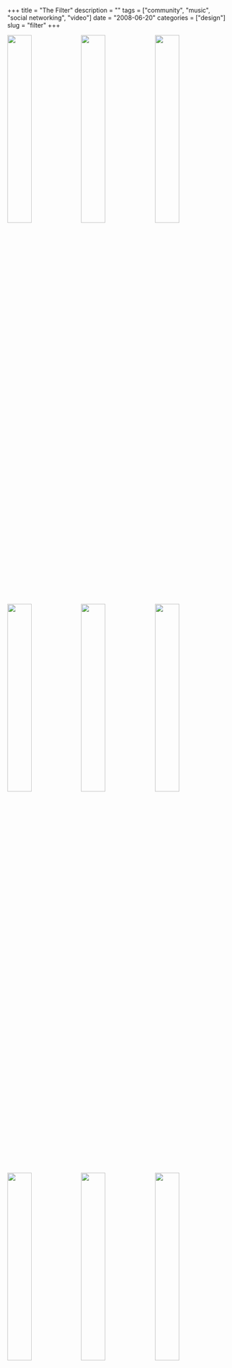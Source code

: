 +++
title = "The Filter"
description = ""
tags = ["community", "music", "social networking", "video"]
date = "2008-06-20"
categories = ["design"]
slug = "filter"
+++


<div id="screens-thumbs" class="clearfix mt1-5">
<a href="//konigi.com/media/design/thefilter-1.jpg" class="group" rel="group"><img src="//konigi.com/media/design/thefilter-1.png" alt="" class="thumb" style="width: 33%; max-width: 33%;padding: 0 1px 1px 0" /></a><a href="//konigi.com/media/design/thefilter-2.jpg" class="group" rel="group"><img src="//konigi.com/media/design/thefilter-2.png" alt="" class="thumb" style="width: 33%; max-width: 33%;padding: 0 1px 1px 0" /></a><a href="//konigi.com/media/design/thefilter-3.jpg" class="group" rel="group"><img src="//konigi.com/media/design/thefilter-3.png" alt="" class="thumb" style="width: 33%; max-width: 33%;padding: 0 1px 1px 0" /></a><a href="//konigi.com/media/design/thefilter-4.jpg" class="group" rel="group"><img src="//konigi.com/media/design/thefilter-4.png" alt="" class="thumb" style="width: 33%; max-width: 33%;padding: 0 1px 1px 0" /></a><a href="//konigi.com/media/design/thefilter-5.jpg" class="group" rel="group"><img src="//konigi.com/media/design/thefilter-5.png" alt="" class="thumb" style="width: 33%; max-width: 33%;padding: 0 1px 1px 0" /></a><a href="//konigi.com/media/design/thefilter-6.jpg" class="group" rel="group"><img src="//konigi.com/media/design/thefilter-6.png" alt="" class="thumb" style="width: 33%; max-width: 33%;padding: 0 1px 1px 0" /></a><a href="//konigi.com/media/design/thefilter-7.jpg" class="group" rel="group"><img src="//konigi.com/media/design/thefilter-7.png" alt="" class="thumb" style="width: 33%; max-width: 33%;padding: 0 1px 1px 0" /></a><a href="//konigi.com/media/design/thefilter-8.jpg" class="group" rel="group"><img src="//konigi.com/media/design/thefilter-8.png" alt="" class="thumb" style="width: 33%; max-width: 33%;padding: 0 1px 1px 0" /></a><a href="//konigi.com/media/design/thefilter-9.jpg" class="group" rel="group"><img src="//konigi.com/media/design/thefilter-9.png" alt="" class="thumb" style="width: 33%; max-width: 33%;padding: 0 1px 1px 0" /></a>
</div>   
<p>The Filter is an portal that aggregates music, TV, and video content. The project was started by Peter Gabriel and is looking to get amass a community of users who are willing to rate content so they can provide recommendations back to the community.</p>
<p>The site is looking to be a comprehensive consumer experience for all media, and essentially is pulling content from various sources and providing a single interface for adding recommendations and usage metadata to that content within the confines of this community. Some things that stood out as being interesting are the ratings control, chart views, the customized video filter modules, and media embedding in Wall messages. On my Mac/Firefox I found the docked player to be a little buggy at times. </p>
<p>Because The Filter is focussed on a more diverse set of content than singularly minded music sites like Last.fm and Lala.com (which recently redesigned to also focus on your own media), they don't seem to pull off the experience as well as those niche communities. A lot of the browsing and paradigms are borrowed from social networking sites like Last.fm and Facebook.</p>
<p><a href="http://thefilter.com/">http://thefilter.com/</a></p>  
